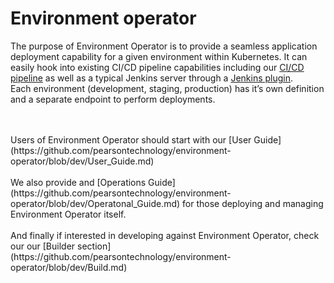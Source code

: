 # Environment operator

The purpose of Environment Operator is to provide a seamless application deployment capability for a given environment within Kubernetes. It can easily hook into existing CI/CD pipeline capabilities including our [CI/CD pipeline](https://github.com/pearsontechnology/deployment-pipeline-jenkins-plugin) as well as a typical Jenkins server through a [Jenkins plugin](https://github.com/pearsontechnology/environment-operator-jenkins-plugin). 
<br>
Each environment (development, staging, production) has it’s own definition and a separate endpoint to perform deployments.

<br>
<br>
Users of Environment Operator should start with our [User Guide](https://github.com/pearsontechnology/environment-operator/blob/dev/User_Guide.md)
<br>
<br>
We also provide and [Operations Guide](https://github.com/pearsontechnology/environment-operator/blob/dev/Operatonal_Guide.md) for those deploying and managing Environment Operator itself.

<br>
<br>
And finally if interested in developing against Environment Operator, check our our [Builder section](https://github.com/pearsontechnology/environment-operator/blob/dev/Build.md)
